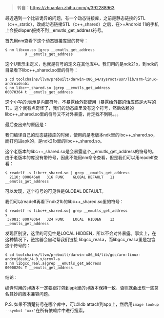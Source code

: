 > 转自：https://zhuanlan.zhihu.com/p/392288963

最近遇到一个比较诡异的问题，有一个动态链接库，之前是静态链接的STL（c++_static），改成动态链接STL（c++_shared）之后，在>=Android 11的手机上会报dlopen报找不到__emutls_get_address符号。

首先用nm查看下这个动态链接库里的符号：

```shell
$ nm libxxx.so |grep __emutls_get_address
         U __emutls_get_address
```

这个U表示未定义，也就是符号的定义在其他库中。我们用的是ndk21b，到ndk的目录看下libc++_shared.so里的符号：

```shell
$ cd toolchains/llvm/prebuilt/darwin-x86_64/sysroot/usr/lib/arm-linux-androideabi
$ nm libc++_shared.so |grep __emutls_get_address                                                        
00070364 t __emutls_get_address
```

这个小写的t表示是内部符号，不暴露给外部使用（暴露给外部的话应该是大写的T）。这个就有点奇怪了，我们的动态库里没有这个符号，然后依赖的libc++_shared.so里的符号又不对外暴露，肯定找不到啊。。。

最后查出来的原因是：

我们编译自己的动态链接库的时候，使用的是老版本ndk里的ibc++_shared.so，而打包进apk的，是ndk21b里的libc++_shared.so。

这个老版本的libc++_shared.so是会暴露这个__emutls_get_address的符号的。由于老版本的库没有带符号，因此不能用nm命令查看，但是我们可以用readelf查看：

```shell
$ readelf -s libc++_shared.so | grep __emutls_get_address
  2110: 000846a0   316 FUNC    GLOBAL DEFAULT   11 __emutls_get_address
```

可以发现，这个符号的可见性是GLOBAL DEFAULT。

我们可以readelf再看下ndk21b的libc++_shared.so里的符号：

```shell
$ readelf -s libc++_shared.so| grep __emutls_get_address                                  s
 37081: 00070364   324 FUNC    LOCAL  HIDDEN    13 __emutls_get_address
```

发现区别没，这里的可见性是LOCAL HIDDEN，所以不会对外暴露。事实上，在这种情况下，链接器会自动帮我们链接 libgcc_real.a，而libgcc_real.a里是包含这个符号的：

```shell
$ cd toolchains/llvm/prebuilt/darwin-x86_64/lib/gcc/arm-linux-androideabi/4.9.x/armv7-a
$ nm libgcc_real.a|grep __emutls_get_address
0000020c T __emutls_get_address
```

结论：

编译时用的stl版本一定要跟打包到apk里的stl版本保持一致，否则就会出现一些莫名其妙的版本兼容问题。

P.S. 如果不清楚符号在哪个库中，可以lldb attach到app上，然后用`image lookup --symbol 'xxx'`在所有依赖库中进行搜索。